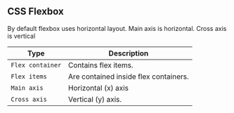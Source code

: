 ## CSS Flexbox

By default flexbox uses horizontal layout. Main axis is horizontal. Cross axis is vertical

| Type             | Description                           |
| ---------------- | ------------------------------------- |
| `Flex container` | Contains flex items.                  |
| `Flex items`     | Are contained inside flex containers. |
| `Main axis`      | Horizontal (x) axis                   |
| `Cross axis`     | Vertical (y) axis.                    |

